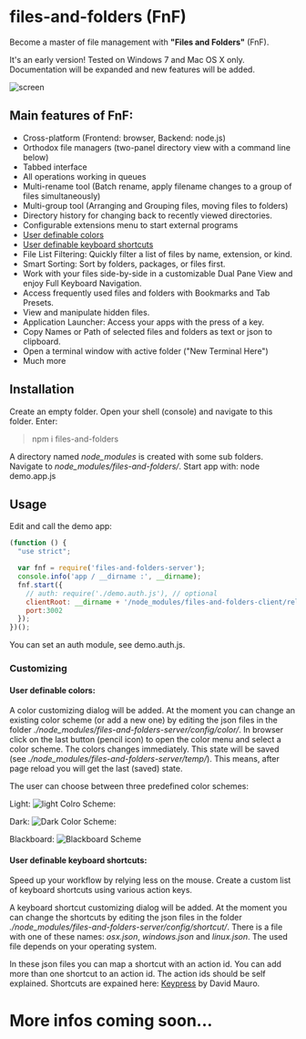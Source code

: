 # files-and-folders (FnF)
Become a master of file management with **"Files and Folders"** (FnF).

It's an early version! Tested on Windows 7 and Mac OS X only. Documentation will be expanded and new features will be added.

![screen](https://cloud.githubusercontent.com/assets/11378781/14437724/ed962c40-0022-11e6-963f-523c2225df9b.png)

## Main features of FnF:

* Cross-platform (Frontend: browser, Backend: node.js)
* Orthodox file managers (two-panel directory view with a command line below)
* Tabbed interface
* All operations working in queues
* Multi-rename tool (Batch rename, apply filename changes to a group of files simultaneously)
* Multi-group tool (Arranging and Grouping files, moving files to folders)
* Directory history for changing back to recently viewed directories.
* Configurable extensions menu to start external programs
* [User definable colors](#colors)
* [User definable keyboard shortcuts](#shortcuts)
* File List Filtering: Quickly filter a list of files by name, extension, or kind.
* Smart Sorting: Sort by folders, packages, or files first.
* Work with your files side-by-side in a customizable Dual Pane View and enjoy Full Keyboard Navigation.
* Access frequently used files and folders with Bookmarks and Tab Presets.
* View and manipulate hidden files.
* Application Launcher: Access your apps with the press of a key.
* Copy Names or Path of selected files and folders as text or json to clipboard.
* Open a terminal window with active folder ("New Terminal Here")
* Much more

## Installation

Create an empty folder. Open your shell (console) and navigate to this folder. Enter:  
> npm i files-and-folders

A directory named *node_modules* is created with some sub folders.
Navigate to *node_modules/files-and-folders/*.
Start app with:  node demo.app.js

## Usage

Edit and call the demo app:
```js
(function () {
  "use strict";

  var fnf = require('files-and-folders-server');
  console.info('app / __dirname :', __dirname);
  fnf.start({
    // auth: require('./demo.auth.js'), // optional
    clientRoot: __dirname + '/node_modules/files-and-folders-client/release',
    port:3002
  });
})();
```
You can set an auth module, see demo.auth.js.

### Customizing



#### User definable colors: <a name="colors"></a>

A color customizing dialog will be added. At the moment you can change an existing color scheme (or add a new one) by editing the json files in the folder *./node_modules/files-and-folders-server/config/color/*.
In browser click on the last button (pencil icon) to open the color menu and select a color scheme. The colors changes immediately. This state will be saved (see *./node_modules/files-and-folders-server/temp/*). This means, after page reload you will get the last (saved) state.

The user can choose between three predefined color schemes:

Light:
![light Colro Scheme:](https://cloud.githubusercontent.com/assets/11378781/14539794/2c4416da-0282-11e6-8637-5d684c519452.png)

Dark:
![Dark Color Scheme:](https://cloud.githubusercontent.com/assets/11378781/14539705/c04be08e-0281-11e6-80ad-587815be3415.png)

Blackboard:
![Blackboard Scheme](https://cloud.githubusercontent.com/assets/11378781/14539826/4f6d5f0e-0282-11e6-9b22-06ef8ebb369d.png)


#### User definable keyboard shortcuts: <a name="shortcuts"></a>
Speed up your workflow by relying less on the mouse. Create a custom list of keyboard shortcuts using various action keys.

A keyboard shortcut customizing dialog will be added. At the moment you can change the shortcuts by editing the json files in the folder *./node_modules/files-and-folders-server/config/shortcut/*. There is a file with one of these names: *osx.json*, *windows.json* and *linux.json*. The used file depends on your operating system.

In these json files you can map a shortcut with an action id. You can add more than one shortcut to an action id. The action ids should be self explained. Shortcuts are expained here: [Keypress](https://dmauro.github.io/Keypress/) by David Mauro.





# More infos coming soon...